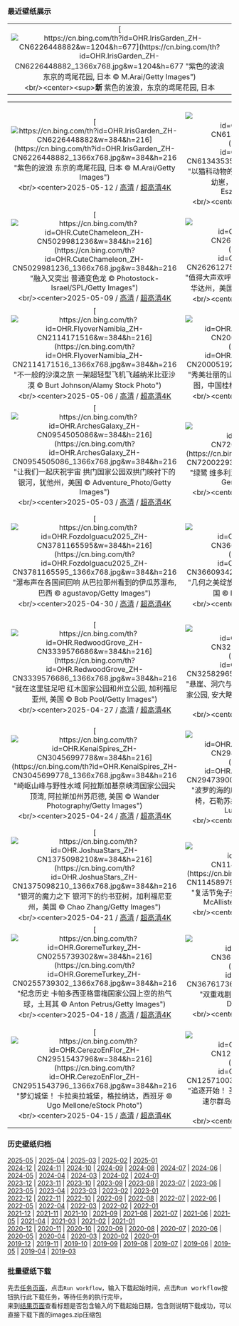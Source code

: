 ### 最近壁纸展示
||
|:---:|
|[![https://cn.bing.com/th?id=OHR.IrisGarden_ZH-CN6226448882&w=1204&h=677](https://cn.bing.com/th?id=OHR.IrisGarden_ZH-CN6226448882_1366x768.jpg&w=1204&h=677 "紫色的波浪&#10;东京的鸢尾花园, 日本&#10;© M.Arai/Getty Images")](https://cn.bing.com/search?q=%e9%b8%a2%e5%b0%be%e5%b1%9e%e6%a4%8d%e7%89%a9&form=hpcapt&mkt=zh-cn&filters=HpDate:"20250511_1600")<br/><center><sup>**新**</sup>&nbsp;紫色的波浪，东京的鸢尾花园, 日本<center/>|

||||
|:---:|:---:|:---:|
|[![https://cn.bing.com/th?id=OHR.IrisGarden_ZH-CN6226448882&w=384&h=216](https://cn.bing.com/th?id=OHR.IrisGarden_ZH-CN6226448882_1366x768.jpg&w=384&h=216 "紫色的波浪&#10;东京的鸢尾花园, 日本&#10;© M.Arai/Getty Images")](https://cn.bing.com/search?q=%e9%b8%a2%e5%b0%be%e5%b1%9e%e6%a4%8d%e7%89%a9&form=hpcapt&mkt=zh-cn&filters=HpDate:"20250511_1600")<br/><center>2025-05-12 / [高清](https://cn.bing.com/th?id=OHR.IrisGarden_ZH-CN6226448882_1920x1200.jpg&w=1920&h=1200) / [超高清4K](https://cn.bing.com/th?id=OHR.IrisGarden_ZH-CN6226448882_UHD.jpg&w=3840&h=2160)<center/>|[![https://cn.bing.com/th?id=OHR.LeopardMother_ZH-CN6134353524&w=384&h=216](https://cn.bing.com/th?id=OHR.LeopardMother_ZH-CN6134353524_1366x768.jpg&w=384&h=216 "以猫科动物的方式庆祝母爱！&#10;豹妈妈正在梳理她的幼崽，Jao保护区，博茨瓦纳&#10;© Suzi Eszterhas/Minden Pictures")](https://cn.bing.com/search?q=%e6%af%8d%e4%ba%b2%e8%8a%82&form=hpcapt&mkt=zh-cn&filters=HpDate:"20250510_1600")<br/><center>2025-05-11 / [高清](https://cn.bing.com/th?id=OHR.LeopardMother_ZH-CN6134353524_1920x1200.jpg&w=1920&h=1200) / [超高清4K](https://cn.bing.com/th?id=OHR.LeopardMother_ZH-CN6134353524_UHD.jpg&w=3840&h=2160)<center/>|[![https://cn.bing.com/th?id=OHR.Castildetierra_ZH-CN6042529770&w=384&h=216](https://cn.bing.com/th?id=OHR.Castildetierra_ZH-CN6042529770_1366x768.jpg&w=384&h=216 "童话烟囱！&#10;巴尔德纳斯雷亚尔斯自然公园的卡斯蒂尔德蒂拉，纳瓦拉，西班牙&#10;© Eloi_Omella/Getty Images")](https://cn.bing.com/search?q=%e5%b7%b4%e5%b0%94%e5%be%b7%e7%ba%b3%e6%96%af%e9%9b%b7%e4%ba%9a%e5%b0%94%e6%96%af%e8%87%aa%e7%84%b6%e5%85%ac%e5%9b%ad&form=hpcapt&mkt=zh-cn&filters=HpDate:"20250509_1600")<br/><center>2025-05-10 / [高清](https://cn.bing.com/th?id=OHR.Castildetierra_ZH-CN6042529770_1920x1200.jpg&w=1920&h=1200) / [超高清4K](https://cn.bing.com/th?id=OHR.Castildetierra_ZH-CN6042529770_UHD.jpg&w=3840&h=2160)<center/>|
|[![https://cn.bing.com/th?id=OHR.CuteChameleon_ZH-CN5029981236&w=384&h=216](https://cn.bing.com/th?id=OHR.CuteChameleon_ZH-CN5029981236_1366x768.jpg&w=384&h=216 "融入又突出&#10;普通变色龙&#10;© Photostock-Israel/SPL/Getty Images")](https://cn.bing.com/search?q=%e5%8f%98%e8%89%b2%e9%be%99&form=hpcapt&mkt=zh-cn&filters=HpDate:"20250508_1600")<br/><center>2025-05-09 / [高清](https://cn.bing.com/th?id=OHR.CuteChameleon_ZH-CN5029981236_1920x1200.jpg&w=1920&h=1200) / [超高清4K](https://cn.bing.com/th?id=OHR.CuteChameleon_ZH-CN5029981236_UHD.jpg&w=3840&h=2160)<center/>|[![https://cn.bing.com/th?id=OHR.RhyoliteDonkeys_ZH-CN2626127533&w=384&h=216](https://cn.bing.com/th?id=OHR.RhyoliteDonkeys_ZH-CN2626127533_1366x768.jpg&w=384&h=216 "值得大声欢呼的一天&#10;Rhyolite附近山谷中的驴子，内华达州，美国&#10;© Moelyn Photos/Getty Images")](https://cn.bing.com/search?q=%e9%a9%b4%e5%ad%90&form=hpcapt&mkt=zh-cn&filters=HpDate:"20250507_1600")<br/><center>2025-05-08 / [高清](https://cn.bing.com/th?id=OHR.RhyoliteDonkeys_ZH-CN2626127533_1920x1200.jpg&w=1920&h=1200) / [超高清4K](https://cn.bing.com/th?id=OHR.RhyoliteDonkeys_ZH-CN2626127533_UHD.jpg&w=3840&h=2160)<center/>|[![https://cn.bing.com/th?id=OHR.DunluceIreland_ZH-CN2412229757&w=384&h=216](https://cn.bing.com/th?id=OHR.DunluceIreland_ZH-CN2412229757_1366x768.jpg&w=384&h=216 "岩石上的城堡&#10;邓路斯城堡，安特里姆郡，北爱尔兰&#10;© DieterMeyrl/Getty Images")](https://cn.bing.com/search?q=%e9%82%93%e8%b7%af%e6%96%af%e5%9f%8e%e5%a0%a1&form=hpcapt&mkt=zh-cn&filters=HpDate:"20250506_1600")<br/><center>2025-05-07 / [高清](https://cn.bing.com/th?id=OHR.DunluceIreland_ZH-CN2412229757_1920x1200.jpg&w=1920&h=1200) / [超高清4K](https://cn.bing.com/th?id=OHR.DunluceIreland_ZH-CN2412229757_UHD.jpg&w=3840&h=2160)<center/>|
|[![https://cn.bing.com/th?id=OHR.FlyoverNamibia_ZH-CN2114171516&w=384&h=216](https://cn.bing.com/th?id=OHR.FlyoverNamibia_ZH-CN2114171516_1366x768.jpg&w=384&h=216 "不一般的沙漠之旅&#10;一架超轻型飞机飞越纳米比亚沙漠&#10;© Burt Johnson/Alamy Stock Photo")](https://cn.bing.com/search?q=%e8%b6%85%e8%bd%bb%e5%9e%8b%e9%a3%9e%e6%9c%ba&form=hpcapt&mkt=zh-cn&filters=HpDate:"20250505_1600")<br/><center>2025-05-06 / [高清](https://cn.bing.com/th?id=OHR.FlyoverNamibia_ZH-CN2114171516_1920x1200.jpg&w=1920&h=1200) / [超高清4K](https://cn.bing.com/th?id=OHR.FlyoverNamibia_ZH-CN2114171516_UHD.jpg&w=3840&h=2160)<center/>|[![https://cn.bing.com/th?id=OHR.BeginningofSummer25Y_ZH-CN2000519236&w=384&h=216](https://cn.bing.com/th?id=OHR.BeginningofSummer25Y_ZH-CN2000519236_1366x768.jpg&w=384&h=216 "秀美壮丽的山河&#10;日出时分，美丽的喀斯特山脉鸟瞰图，中国桂林&#10;© zhaojiankang/Getty Images")](https://cn.bing.com/search?q=%e6%a1%82%e6%9e%97%e5%96%80%e6%96%af%e7%89%b9%e5%b1%b1%e8%84%89&form=hpcapt&mkt=zh-cn&filters=HpDate:"20250504_1600")<br/><center>2025-05-05 / [高清](https://cn.bing.com/th?id=OHR.BeginningofSummer25Y_ZH-CN2000519236_1920x1200.jpg&w=1920&h=1200) / [超高清4K](https://cn.bing.com/th?id=OHR.BeginningofSummer25Y_ZH-CN2000519236_UHD.jpg&w=3840&h=2160)<center/>|[![https://cn.bing.com/th?id=OHR.SevilleNaboo_ZH-CN1065227658&w=384&h=216](https://cn.bing.com/th?id=OHR.SevilleNaboo_ZH-CN1065227658_1366x768.jpg&w=384&h=216 "欢迎来到纳布星球！&#10;西班牙广场，塞维利亚，西班牙&#10;© Horia Merla/Getty Images")](https://cn.bing.com/search?q=%e6%98%9f%e7%90%83%e5%a4%a7%e6%88%98%e6%97%a5&form=hpcapt&mkt=zh-cn&filters=HpDate:"20250503_1600")<br/><center>2025-05-04 / [高清](https://cn.bing.com/th?id=OHR.SevilleNaboo_ZH-CN1065227658_1920x1200.jpg&w=1920&h=1200) / [超高清4K](https://cn.bing.com/th?id=OHR.SevilleNaboo_ZH-CN1065227658_UHD.jpg&w=3840&h=2160)<center/>|
|[![https://cn.bing.com/th?id=OHR.ArchesGalaxy_ZH-CN0954505086&w=384&h=216](https://cn.bing.com/th?id=OHR.ArchesGalaxy_ZH-CN0954505086_1366x768.jpg&w=384&h=216 "让我们一起庆祝宇宙&#10;拱门国家公园双拱门映衬下的银河，犹他州，美国&#10;© Adventure_Photo/Getty Images")](https://cn.bing.com/search?q=%e5%a4%a9%e6%96%87%e6%97%a5&form=hpcapt&mkt=zh-cn&filters=HpDate:"20250502_1600")<br/><center>2025-05-03 / [高清](https://cn.bing.com/th?id=OHR.ArchesGalaxy_ZH-CN0954505086_1920x1200.jpg&w=1920&h=1200) / [超高清4K](https://cn.bing.com/th?id=OHR.ArchesGalaxy_ZH-CN0954505086_UHD.jpg&w=3840&h=2160)<center/>|[![https://cn.bing.com/th?id=OHR.BrazilHeron_ZH-CN7200229300&w=384&h=216](https://cn.bing.com/th?id=OHR.BrazilHeron_ZH-CN7200229300_1366x768.jpg&w=384&h=216 "绿鹭&#10;维多利亚睡莲上的绿鹭，潘塔纳尔 ，巴西&#10;© Gerald Corsi/Getty Images")](https://cn.bing.com/search?q=%e7%bb%bf%e9%b9%ad&form=hpcapt&mkt=zh-cn&filters=HpDate:"20250501_1600")<br/><center>2025-05-02 / [高清](https://cn.bing.com/th?id=OHR.BrazilHeron_ZH-CN7200229300_1920x1200.jpg&w=1920&h=1200) / [超高清4K](https://cn.bing.com/th?id=OHR.BrazilHeron_ZH-CN7200229300_UHD.jpg&w=3840&h=2160)<center/>|[![https://cn.bing.com/th?id=OHR.PinkPlumeria_ZH-CN3890147555&w=384&h=216](https://cn.bing.com/th?id=OHR.PinkPlumeria_ZH-CN3890147555_1366x768.jpg&w=384&h=216 "芬芳的传统&#10;鸡蛋花，夏威夷，美国&#10;© Miranda Jans/Getty Images")](https://cn.bing.com/search?q=%e9%b8%a1%e8%9b%8b%e8%8a%b1&form=hpcapt&mkt=zh-cn&filters=HpDate:"20250430_1600")<br/><center>2025-05-01 / [高清](https://cn.bing.com/th?id=OHR.PinkPlumeria_ZH-CN3890147555_1920x1200.jpg&w=1920&h=1200) / [超高清4K](https://cn.bing.com/th?id=OHR.PinkPlumeria_ZH-CN3890147555_UHD.jpg&w=3840&h=2160)<center/>|
|[![https://cn.bing.com/th?id=OHR.FozdoIguacu2025_ZH-CN3781165595&w=384&h=216](https://cn.bing.com/th?id=OHR.FozdoIguacu2025_ZH-CN3781165595_1366x768.jpg&w=384&h=216 "瀑布声在各国间回响&#10;从巴拉那州看到的伊瓜苏瀑布, 巴西&#10;© agustavop/Getty Images")](https://cn.bing.com/search?q=%e4%bc%8a%e7%93%9c%e8%8b%8f%e7%80%91%e5%b8%83&form=hpcapt&mkt=zh-cn&filters=HpDate:"20250429_1600")<br/><center>2025-04-30 / [高清](https://cn.bing.com/th?id=OHR.FozdoIguacu2025_ZH-CN3781165595_1920x1200.jpg&w=1920&h=1200) / [超高清4K](https://cn.bing.com/th?id=OHR.FozdoIguacu2025_ZH-CN3781165595_UHD.jpg&w=3840&h=2160)<center/>|[![https://cn.bing.com/th?id=OHR.GardensVillandry_ZH-CN3660934263&w=384&h=216](https://cn.bing.com/th?id=OHR.GardensVillandry_ZH-CN3660934263_1366x768.jpg&w=384&h=216 "几何之美绽放于此&#10;维朗德里城堡，卢瓦尔河谷，法国&#10;© Mint Images/Getty Images")](https://cn.bing.com/search?q=%e6%b3%95%e5%9b%bd%e7%bb%b4%e6%9c%97%e5%be%b7%e9%87%8c%e5%9f%8e%e5%a0%a1&form=hpcapt&mkt=zh-cn&filters=HpDate:"20250428_1600")<br/><center>2025-04-29 / [高清](https://cn.bing.com/th?id=OHR.GardensVillandry_ZH-CN3660934263_1920x1200.jpg&w=1920&h=1200) / [超高清4K](https://cn.bing.com/th?id=OHR.GardensVillandry_ZH-CN3660934263_UHD.jpg&w=3840&h=2160)<center/>|[![https://cn.bing.com/th?id=OHR.OrangeImpala_ZH-CN3417660107&w=384&h=216](https://cn.bing.com/th?id=OHR.OrangeImpala_ZH-CN3417660107_1366x768.jpg&w=384&h=216 "这只黑斑羚正在何处漫游？&#10;莫雷米野生动物保护区的高角羚，博茨瓦纳&#10;© Paul Souders/Getty Images")](https://cn.bing.com/search?q=%e9%ab%98%e8%a7%92%e7%be%9a&form=hpcapt&mkt=zh-cn&filters=HpDate:"20250427_1600")<br/><center>2025-04-28 / [高清](https://cn.bing.com/th?id=OHR.OrangeImpala_ZH-CN3417660107_1920x1200.jpg&w=1920&h=1200) / [超高清4K](https://cn.bing.com/th?id=OHR.OrangeImpala_ZH-CN3417660107_UHD.jpg&w=3840&h=2160)<center/>|
|[![https://cn.bing.com/th?id=OHR.RedwoodGrove_ZH-CN3339576686&w=384&h=216](https://cn.bing.com/th?id=OHR.RedwoodGrove_ZH-CN3339576686_1366x768.jpg&w=384&h=216 "就在这里驻足吧&#10;红木国家公园和州立公园, 加利福尼亚州, 美国&#10;© Bob Pool/Getty Images")](https://cn.bing.com/search?q=%e7%ba%a2%e6%9c%a8%e5%9b%bd%e5%ae%b6%e5%85%ac%e5%9b%ad%e5%92%8c%e5%b7%9e%e7%ab%8b%e5%85%ac%e5%9b%ad&form=hpcapt&mkt=zh-cn&filters=HpDate:"20250426_1600")<br/><center>2025-04-27 / [高清](https://cn.bing.com/th?id=OHR.RedwoodGrove_ZH-CN3339576686_1920x1200.jpg&w=1920&h=1200) / [超高清4K](https://cn.bing.com/th?id=OHR.RedwoodGrove_ZH-CN3339576686_UHD.jpg&w=3840&h=2160)<center/>|[![https://cn.bing.com/th?id=OHR.BrucePeninsula_ZH-CN3258296517&w=384&h=216](https://cn.bing.com/th?id=OHR.BrucePeninsula_ZH-CN3258296517_1366x768.jpg&w=384&h=216 "悬崖、洞穴与清澈的水域&#10;印第安头湾, 布鲁斯半岛国家公园, 安大略, 加拿大&#10;© Maurice Prokaziuk/Getty Images")](https://cn.bing.com/search?q=%e5%b8%83%e9%b2%81%e6%96%af%e5%8d%8a%e5%b2%9b%e5%9b%bd%e5%ae%b6%e5%85%ac%e5%9b%ad&form=hpcapt&mkt=zh-cn&filters=HpDate:"20250425_1600")<br/><center>2025-04-26 / [高清](https://cn.bing.com/th?id=OHR.BrucePeninsula_ZH-CN3258296517_1920x1200.jpg&w=1920&h=1200) / [超高清4K](https://cn.bing.com/th?id=OHR.BrucePeninsula_ZH-CN3258296517_UHD.jpg&w=3840&h=2160)<center/>|[![https://cn.bing.com/th?id=OHR.MagellanicPenguin_ZH-CN3177950090&w=384&h=216](https://cn.bing.com/th?id=OHR.MagellanicPenguin_ZH-CN3177950090_1366x768.jpg&w=384&h=216 "身着燕尾服的水手们&#10;麦哲伦企鹅, 志愿者角, 福克兰群岛&#10;© imageBROKER/Matthias Graben/Getty Images")](https://cn.bing.com/search?q=%e4%bc%81%e9%b9%85&form=hpcapt&mkt=zh-cn&filters=HpDate:"20250424_1600")<br/><center>2025-04-25 / [高清](https://cn.bing.com/th?id=OHR.MagellanicPenguin_ZH-CN3177950090_1920x1200.jpg&w=1920&h=1200) / [超高清4K](https://cn.bing.com/th?id=OHR.MagellanicPenguin_ZH-CN3177950090_UHD.jpg&w=3840&h=2160)<center/>|
|[![https://cn.bing.com/th?id=OHR.KenaiSpires_ZH-CN3045699778&w=384&h=216](https://cn.bing.com/th?id=OHR.KenaiSpires_ZH-CN3045699778_1366x768.jpg&w=384&h=216 "崎岖山峰与野性水域&#10;阿拉斯加基奈峡湾国家公园尖顶湾, 阿拉斯加州苏厄德, 美国&#10;© Wander Photography/Getty Images")](https://cn.bing.com/search?q=%e9%98%bf%e6%8b%89%e6%96%af%e5%8a%a0%e5%9f%ba%e5%a5%88%e5%b3%a1%e6%b9%be%e5%9b%bd%e5%ae%b6%e5%85%ac%e5%9b%ad&form=hpcapt&mkt=zh-cn&filters=HpDate:"20250423_1600")<br/><center>2025-04-24 / [高清](https://cn.bing.com/th?id=OHR.KenaiSpires_ZH-CN3045699778_1920x1200.jpg&w=1920&h=1200) / [超高清4K](https://cn.bing.com/th?id=OHR.KenaiSpires_ZH-CN3045699778_UHD.jpg&w=3840&h=2160)<center/>|[![https://cn.bing.com/th?id=OHR.BeachChairsSteinwarder_ZH-CN2947390092&w=384&h=216](https://cn.bing.com/th?id=OHR.BeachChairsSteinwarder_ZH-CN2947390092_1366x768.jpg&w=384&h=216 "波罗的海的魔力&#10;海利根港斯坦沃德海滩上的沙滩椅，石勒苏益格-荷尔斯泰因州，德国&#10;© Frank Lukasseck/eStock Photo")](https://cn.bing.com/search?q=%e6%b5%b7%e5%88%a9%e6%a0%b9%e6%b8%af%e6%96%af&form=hpcapt&mkt=zh-cn&filters=HpDate:"20250422_1600")<br/><center>2025-04-23 / [高清](https://cn.bing.com/th?id=OHR.BeachChairsSteinwarder_ZH-CN2947390092_1920x1200.jpg&w=1920&h=1200) / [超高清4K](https://cn.bing.com/th?id=OHR.BeachChairsSteinwarder_ZH-CN2947390092_UHD.jpg&w=3840&h=2160)<center/>|[![https://cn.bing.com/th?id=OHR.YellowstoneSpring_ZH-CN2643482467&w=384&h=216](https://cn.bing.com/th?id=OHR.YellowstoneSpring_ZH-CN2643482467_1366x768.jpg&w=384&h=216 "我们的能源，我们的星球&#10;大棱镜彩泉，黄石国家公园，怀俄明州，美国&#10;© Ajith Kumar/Getty Images")](https://cn.bing.com/search?q=%e4%b8%96%e7%95%8c%e5%9c%b0%e7%90%83%e6%97%a5&form=hpcapt&mkt=zh-cn&filters=HpDate:"20250421_1600")<br/><center>2025-04-22 / [高清](https://cn.bing.com/th?id=OHR.YellowstoneSpring_ZH-CN2643482467_1920x1200.jpg&w=1920&h=1200) / [超高清4K](https://cn.bing.com/th?id=OHR.YellowstoneSpring_ZH-CN2643482467_UHD.jpg&w=3840&h=2160)<center/>|
|[![https://cn.bing.com/th?id=OHR.JoshuaStars_ZH-CN1375098210&w=384&h=216](https://cn.bing.com/th?id=OHR.JoshuaStars_ZH-CN1375098210_1366x768.jpg&w=384&h=216 "银河的魔力之下&#10;银河下的约书亚树，加利福尼亚州，美国&#10;© Chao Zhang/Getty Images")](https://cn.bing.com/search?q=%e7%ba%a6%e4%b9%a6%e4%ba%9a%e6%a0%91&form=hpcapt&mkt=zh-cn&filters=HpDate:"20250420_1600")<br/><center>2025-04-21 / [高清](https://cn.bing.com/th?id=OHR.JoshuaStars_ZH-CN1375098210_1920x1200.jpg&w=1920&h=1200) / [超高清4K](https://cn.bing.com/th?id=OHR.JoshuaStars_ZH-CN1375098210_UHD.jpg&w=3840&h=2160)<center/>|[![https://cn.bing.com/th?id=OHR.BunnyLove_ZH-CN1145897965&w=384&h=216](https://cn.bing.com/th?id=OHR.BunnyLove_ZH-CN1145897965_1366x768.jpg&w=384&h=216 "复活节兔子要来了&#10;春天里的野生小兔子&#10;© Fiona McAllister Photography/Getty Images")](https://cn.bing.com/search?q=%e5%a4%8d%e6%b4%bb%e8%8a%82%e5%85%94%e5%ad%90&form=hpcapt&mkt=zh-cn&filters=HpDate:"20250419_1600")<br/><center>2025-04-20 / [高清](https://cn.bing.com/th?id=OHR.BunnyLove_ZH-CN1145897965_1920x1200.jpg&w=1920&h=1200) / [超高清4K](https://cn.bing.com/th?id=OHR.BunnyLove_ZH-CN1145897965_UHD.jpg&w=3840&h=2160)<center/>|[![https://cn.bing.com/th?id=OHR.ZionValley_ZH-CN0611524754&w=384&h=216](https://cn.bing.com/th?id=OHR.ZionValley_ZH-CN0611524754_1366x768.jpg&w=384&h=216 "国家公园周开始了&#10;锡安国家公园，犹他州，美国&#10;© Simon Dannhauer/Getty Images")](https://cn.bing.com/search?q=%e9%94%a1%e5%ae%89%e5%9b%bd%e5%ae%b6%e5%85%ac%e5%9b%ad&form=hpcapt&mkt=zh-cn&filters=HpDate:"20250418_1600")<br/><center>2025-04-19 / [高清](https://cn.bing.com/th?id=OHR.ZionValley_ZH-CN0611524754_1920x1200.jpg&w=1920&h=1200) / [超高清4K](https://cn.bing.com/th?id=OHR.ZionValley_ZH-CN0611524754_UHD.jpg&w=3840&h=2160)<center/>|
|[![https://cn.bing.com/th?id=OHR.GoremeTurkey_ZH-CN0255739302&w=384&h=216](https://cn.bing.com/th?id=OHR.GoremeTurkey_ZH-CN0255739302_1366x768.jpg&w=384&h=216 "纪念历史&#10;卡帕多西亚格雷梅国家公园上空的热气球，土耳其&#10;© Anton Petrus/Getty Images")](https://cn.bing.com/search?q=%e5%9b%bd%e9%99%85%e5%8f%a4%e8%bf%b9%e9%81%97%e5%9d%80%e6%97%a5&form=hpcapt&mkt=zh-cn&filters=HpDate:"20250417_1600")<br/><center>2025-04-18 / [高清](https://cn.bing.com/th?id=OHR.GoremeTurkey_ZH-CN0255739302_1920x1200.jpg&w=1920&h=1200) / [超高清4K](https://cn.bing.com/th?id=OHR.GoremeTurkey_ZH-CN0255739302_UHD.jpg&w=3840&h=2160)<center/>|[![https://cn.bing.com/th?id=OHR.EcuadorBird_ZH-CN3676173654&w=384&h=216](https://cn.bing.com/th?id=OHR.EcuadorBird_ZH-CN3676173654_1366x768.jpg&w=384&h=216 "双重戏剧&#10;安第斯动冠伞鸟，厄瓜多尔&#10;© Kit Day/Alamy Stock Photo")](https://cn.bing.com/search?q=%e5%ae%89%e7%ac%ac%e6%96%af%e5%8a%a8%e5%86%a0%e4%bc%9e%e9%b8%9f&form=hpcapt&mkt=zh-cn&filters=HpDate:"20250416_1600")<br/><center>2025-04-17 / [高清](https://cn.bing.com/th?id=OHR.EcuadorBird_ZH-CN3676173654_1920x1200.jpg&w=1920&h=1200) / [超高清4K](https://cn.bing.com/th?id=OHR.EcuadorBird_ZH-CN3676173654_UHD.jpg&w=3840&h=2160)<center/>|[![https://cn.bing.com/th?id=OHR.KachinaBridge_ZH-CN3333793502&w=384&h=216](https://cn.bing.com/th?id=OHR.KachinaBridge_ZH-CN3333793502_1366x768.jpg&w=384&h=216 "时光通道&#10;卡奇纳桥，天然桥国家区，犹他州，美国&#10;© Alan Majchrowicz/Getty Images")](https://cn.bing.com/search?q=%e5%a4%a9%e7%84%b6%e6%a1%a5%e5%9b%bd%e5%ae%b6%e5%8c%ba&form=hpcapt&mkt=zh-cn&filters=HpDate:"20250415_1600")<br/><center>2025-04-16 / [高清](https://cn.bing.com/th?id=OHR.KachinaBridge_ZH-CN3333793502_1920x1200.jpg&w=1920&h=1200) / [超高清4K](https://cn.bing.com/th?id=OHR.KachinaBridge_ZH-CN3333793502_UHD.jpg&w=3840&h=2160)<center/>|
|[![https://cn.bing.com/th?id=OHR.CerezoEnFlor_ZH-CN2951543796&w=384&h=216](https://cn.bing.com/th?id=OHR.CerezoEnFlor_ZH-CN2951543796_1366x768.jpg&w=384&h=216 "梦幻城堡！&#10;卡拉奥拉城堡，格拉纳达，西班牙&#10;© Ugo Mellone/eStock Photo")](https://cn.bing.com/search?q=%e6%a0%bc%e6%8b%89%e7%ba%b3%e8%be%be&form=hpcapt&mkt=zh-cn&filters=HpDate:"20250414_1600")<br/><center>2025-04-15 / [高清](https://cn.bing.com/th?id=OHR.CerezoEnFlor_ZH-CN2951543796_1920x1200.jpg&w=1920&h=1200) / [超高清4K](https://cn.bing.com/th?id=OHR.CerezoEnFlor_ZH-CN2951543796_UHD.jpg&w=3840&h=2160)<center/>|[![https://cn.bing.com/th?id=OHR.SpottedDolphins_ZH-CN1257100316&w=384&h=216](https://cn.bing.com/th?id=OHR.SpottedDolphins_ZH-CN1257100316_1366x768.jpg&w=384&h=216 "追逐开始！&#10;圣玛丽亚岛附近的大西洋细吻海豚，亚速尔群岛，葡萄牙&#10;© Jordi Chias/Minden Pictures")](https://cn.bing.com/search?q=%e5%a4%a7%e8%a5%bf%e6%b4%8b%e7%bb%86%e5%90%bb%e6%b5%b7%e8%b1%9a&form=hpcapt&mkt=zh-cn&filters=HpDate:"20250413_1600")<br/><center>2025-04-14 / [高清](https://cn.bing.com/th?id=OHR.SpottedDolphins_ZH-CN1257100316_1920x1200.jpg&w=1920&h=1200) / [超高清4K](https://cn.bing.com/th?id=OHR.SpottedDolphins_ZH-CN1257100316_UHD.jpg&w=3840&h=2160)<center/>|[![https://cn.bing.com/th?id=OHR.ThailandPagodas_ZH-CN1143878296&w=384&h=216](https://cn.bing.com/th?id=OHR.ThailandPagodas_ZH-CN1143878296_1366x768.jpg&w=384&h=216 "让我们一起庆祝宋干节！&#10;班克鲁特的唐赛寺，泰国&#10;© Ratnakorn Piyasirisorost/Getty Images")](https://cn.bing.com/search?q=%e6%b3%bc%e6%b0%b4%e8%8a%82&form=hpcapt&mkt=zh-cn&filters=HpDate:"20250412_1600")<br/><center>2025-04-13 / [高清](https://cn.bing.com/th?id=OHR.ThailandPagodas_ZH-CN1143878296_1920x1200.jpg&w=1920&h=1200) / [超高清4K](https://cn.bing.com/th?id=OHR.ThailandPagodas_ZH-CN1143878296_UHD.jpg&w=3840&h=2160)<center/>|


### 历史壁纸归档
[2025-05](views/2025/2025-05.md) | [2025-04](views/2025/2025-04.md) | [2025-03](views/2025/2025-03.md) | [2025-02](views/2025/2025-02.md) | [2025-01](views/2025/2025-01.md)  
[2024-12](views/2024/2024-12.md) | [2024-11](views/2024/2024-11.md) | [2024-10](views/2024/2024-10.md) | [2024-09](views/2024/2024-09.md) | [2024-08](views/2024/2024-08.md) | [2024-07](views/2024/2024-07.md) | [2024-06](views/2024/2024-06.md) | [2024-05](views/2024/2024-05.md) | [2024-04](views/2024/2024-04.md) | [2024-03](views/2024/2024-03.md) | [2024-02](views/2024/2024-02.md) | [2024-01](views/2024/2024-01.md)  
[2023-12](views/2023/2023-12.md) | [2023-11](views/2023/2023-11.md) | [2023-10](views/2023/2023-10.md) | [2023-09](views/2023/2023-09.md) | [2023-08](views/2023/2023-08.md) | [2023-07](views/2023/2023-07.md) | [2023-06](views/2023/2023-06.md) | [2023-05](views/2023/2023-05.md) | [2023-04](views/2023/2023-04.md) | [2023-03](views/2023/2023-03.md) | [2023-02](views/2023/2023-02.md) | [2023-01](views/2023/2023-01.md)  
[2022-12](views/2022/2022-12.md) | [2022-11](views/2022/2022-11.md) | [2022-10](views/2022/2022-10.md) | [2022-09](views/2022/2022-09.md) | [2022-08](views/2022/2022-08.md) | [2022-07](views/2022/2022-07.md) | [2022-06](views/2022/2022-06.md) | [2022-05](views/2022/2022-05.md) | [2022-04](views/2022/2022-04.md) | [2022-03](views/2022/2022-03.md) | [2022-02](views/2022/2022-02.md) | [2022-01](views/2022/2022-01.md)  
[2021-12](views/2021/2021-12.md) | [2021-11](views/2021/2021-11.md) | [2021-10](views/2021/2021-10.md) | [2021-09](views/2021/2021-09.md) | [2021-08](views/2021/2021-08.md) | [2021-07](views/2021/2021-07.md) | [2021-06](views/2021/2021-06.md) | [2021-05](views/2021/2021-05.md) | [2021-04](views/2021/2021-04.md) | [2021-03](views/2021/2021-03.md) | [2021-02](views/2021/2021-02.md) | [2021-01](views/2021/2021-01.md)  
[2020-12](views/2020/2020-12.md) | [2020-11](views/2020/2020-11.md) | [2020-10](views/2020/2020-10.md) | [2020-09](views/2020/2020-09.md) | [2020-08](views/2020/2020-08.md) | [2020-07](views/2020/2020-07.md) | [2020-06](views/2020/2020-06.md) | [2020-05](views/2020/2020-05.md) | [2020-04](views/2020/2020-04.md) | [2020-03](views/2020/2020-03.md) | [2020-02](views/2020/2020-02.md) | [2020-01](views/2020/2020-01.md)  
[2019-12](views/2019/2019-12.md) | [2019-11](views/2019/2019-11.md) | [2019-10](views/2019/2019-10.md) | [2019-09](views/2019/2019-09.md) | [2019-08](views/2019/2019-08.md) | [2019-07](views/2019/2019-07.md) | [2019-06](views/2019/2019-06.md) | [2019-05](views/2019/2019-05.md) | [2019-04](views/2019/2019-04.md) | [2019-03](views/2019/2019-03.md)


### 批量壁纸下载
先去[任务页面](https://github.com/wefashe/image-save/actions/workflows/mydown.yml)，点击`Run workflow`，输入下载起始时间，点击<kbd>Run workflow</kbd>按钮执行此下载任务，等待任务的执行完毕，  
来到[结果页面](https://github.com/wefashe/image-save/releases/tag/down_zip_tag)查看标题是否包含输入的下载起始日期，包含则说明下载成功，可以直接下载下面的images.zip压缩包  
